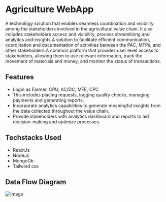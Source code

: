 # Agriculture WebApp
A technology solution that enables seamless coordination and visibility among the stakeholders involved in the agricultural value chain. It also includes stakeholders access and visibility, process streamlining and analytics and insights.A solution to facilitate efficient communication, coordination and documentation of activities between the PAC, MFPs, and other stakeholders.A common platform that provides user level access to stakeholders, allowing them to use relevant information, track the movement of materials and money, and monitor the status of transactions.

## Features
* Login as Farmer, CPU, AC/DC, MFE, CPC
* This includes placing requests, logging quality checks, managing payments and generating reports.
* Incorporate analytics capabilities to generate meaningful insights from the data collected throughout the value chain. 
* Provide stakeholders with analytics dashboard and reports to aid decision-making and optimize processes.

## Techstacks Used
* ReactJs
* NodeJs
* MongoDb
* Tailwind css

## Data Flow Diagram
![image](https://github.com/Wisteriaa9/Agriculture-Webapp/assets/100563080/2df5840b-2d64-4492-b8f7-2dc39fdab723)










